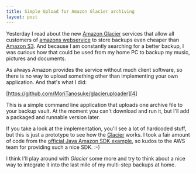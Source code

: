 ```yaml
---
title: Simple Upload for Amazon Glacier archiving
layout: post
---
```

Yesterday I read about the new [Amazon Glacier][0] services that allow
all customers of [amazons webservice][1] to store backups even cheaper
than [Amazon S3][2]. And because I am constantly searching for a better
backup, I was curious how that could be used from my home PC to backup
my music, pictures and documents.

As always Amazon provides the service without much client software, so
there is no way to upload something other than implementing your own
application. And that's what I did:

[https://github.com/MoriTanosuke/glacieruploader][4]

This is a simple command line application that uploads one archive file
to your backup vault. At the moment you can't download and run it, but
I'll add a packaged and runnable version later.

If you take a look at the implementation, you'll see a lot of hardcoded
stuff, but this is just a prototype to see how the [Glacier][0] works. 
I took a fair amount of code from the [official Java Amazon SDK 
example][3], so kudos to the AWS team for providing such a nice SDK. :-)

I think I'll play around with *Glacier* some more and try to think about
a nice way to integrate it into the last mile of my multi-step backups
at home.


[0]: http://aws.amazon.com/en/glacier/
[1]: http://aws.amazon.com/
[2]: http://aws.amazon.com/en/s3/
[3]: http://docs.amazonwebservices.com/amazonglacier/latest/dev/using-aws-sdk-for-java.html
[4]: https://github.com/MoriTanosuke/glacieruploader

